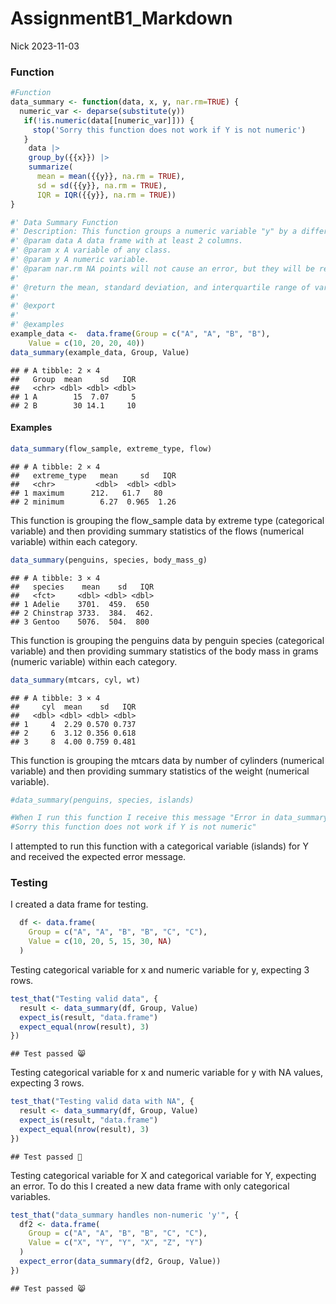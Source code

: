 AssignmentB1_Markdown
================
Nick
2023-11-03

### Function

``` r
#Function
data_summary <- function(data, x, y, nar.rm=TRUE) {
  numeric_var <- deparse(substitute(y))
   if(!is.numeric(data[[numeric_var]])) {
     stop('Sorry this function does not work if Y is not numeric')
   }
    data |>
    group_by({{x}}) |>
    summarize(
      mean = mean({{y}}, na.rm = TRUE),
      sd = sd({{y}}, na.rm = TRUE),
      IQR = IQR({{y}}, na.rm = TRUE))
}

#' Data Summary Function
#' Description: This function groups a numeric variable "y" by a different variable "x" and then provides the mean, standard deviation, and interquartile range of "y" for each category or value of "x". This function removes NA values and will produce an error message if "y" is not numeric data. This function is useful for quickly generating several important summary statistics for data exploration. 
#' @param data A data frame with at least 2 columns.
#' @param x A variable of any class.
#' @param y A numeric variable.
#' @param nar.rm NA points will not cause an error, but they will be removed. 
#'
#' @return the mean, standard deviation, and interquartile range of variable y, grouped by variable x.
#' 
#' @export
#'
#' @examples
example_data <-  data.frame(Group = c("A", "A", "B", "B"),
    Value = c(10, 20, 20, 40))
data_summary(example_data, Group, Value)
```

    ## # A tibble: 2 × 4
    ##   Group  mean    sd   IQR
    ##   <chr> <dbl> <dbl> <dbl>
    ## 1 A        15  7.07     5
    ## 2 B        30 14.1     10

#### Examples

``` r
data_summary(flow_sample, extreme_type, flow)
```

    ## # A tibble: 2 × 4
    ##   extreme_type   mean     sd   IQR
    ##   <chr>         <dbl>  <dbl> <dbl>
    ## 1 maximum      212.   61.7   80   
    ## 2 minimum        6.27  0.965  1.26

This function is grouping the flow_sample data by extreme type
(categorical variable) and then providing summary statistics of the
flows (numerical variable) within each category.

``` r
data_summary(penguins, species, body_mass_g)
```

    ## # A tibble: 3 × 4
    ##   species    mean    sd   IQR
    ##   <fct>     <dbl> <dbl> <dbl>
    ## 1 Adelie    3701.  459.  650 
    ## 2 Chinstrap 3733.  384.  462.
    ## 3 Gentoo    5076.  504.  800

This function is grouping the penguins data by penguin species
(categorical variable) and then providing summary statistics of the body
mass in grams (numeric variable) within each category.

``` r
data_summary(mtcars, cyl, wt)
```

    ## # A tibble: 3 × 4
    ##     cyl  mean    sd   IQR
    ##   <dbl> <dbl> <dbl> <dbl>
    ## 1     4  2.29 0.570 0.737
    ## 2     6  3.12 0.356 0.618
    ## 3     8  4.00 0.759 0.481

This function is grouping the mtcars data by number of cylinders
(numerical variable) and then providing summary statistics of the weight
(numerical variable).

``` r
#data_summary(penguins, species, islands)

#When I run this function I receive this message "Error in data_summary(penguins, species, islands) :
#Sorry this function does not work if Y is not numeric"
```

I attempted to run this function with a categorical variable (islands)
for Y and received the expected error message.

### Testing

I created a data frame for testing.

``` r
  df <- data.frame(
    Group = c("A", "A", "B", "B", "C", "C"),
    Value = c(10, 20, 5, 15, 30, NA)
  )
```

Testing categorical variable for x and numeric variable for y, expecting
3 rows.

``` r
test_that("Testing valid data", {
  result <- data_summary(df, Group, Value)
  expect_is(result, "data.frame")
  expect_equal(nrow(result), 3)
})
```

    ## Test passed 😸

Testing categorical variable for x and numeric variable for y with NA
values, expecting 3 rows.

``` r
test_that("Testing valid data with NA", {
  result <- data_summary(df, Group, Value)
  expect_is(result, "data.frame")
  expect_equal(nrow(result), 3)
})
```

    ## Test passed 🎊

Testing categorical variable for X and categorical variable for Y,
expecting an error. To do this I created a new data frame with only
categorical variables.

``` r
test_that("data_summary handles non-numeric 'y'", {
  df2 <- data.frame(
    Group = c("A", "A", "B", "B", "C", "C"),
    Value = c("X", "Y", "Y", "X", "Z", "Y")
  )
  expect_error(data_summary(df2, Group, Value))
})
```

    ## Test passed 😸

